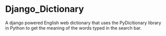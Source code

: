 # Django_Dictionary

A django powered English web dictionary that uses the PyDicitionary library in Python to get the meaning of the words typed in the search bar.
